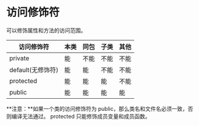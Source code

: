 # 访问修饰符
可以修饰属性和方法的访问范围。

|访问修饰符|本类|同包|子类|其他|
|-|-|-|-|-|
|private|能|不能|不能|不能|
|default(无修饰符)|能|能|不能|不能|
|protected|能|能|能|不能|
|public|能|能|能|能|

**注意：**如果一个类的访问修饰符为 public，那么类名和文件名必须一致，否则编译无法通过。
protected 只能修饰成员变量和成员函数。
